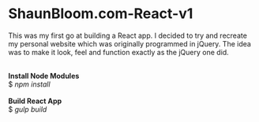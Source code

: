 # ShaunBloom.com-React-v1
This was my first go at building a React app. I decided to try and recreate my personal website which was originally programmed in jQuery. The idea was to make it look, feel and function exactly as the jQuery one did.

<br>
<strong>Install Node Modules</strong><br>
$ <i>npm install</i>
<br><br>
<strong>Build React App</strong><br>
$ <i>gulp build</i>
